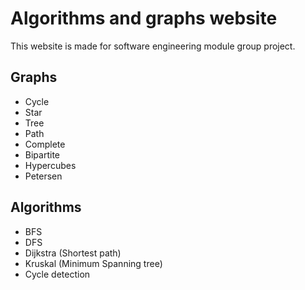 # Algorithms and graphs website
This website is made for software engineering module group project.

## Graphs
* Cycle
* Star
* Tree
* Path
* Complete
* Bipartite
* Hypercubes
* Petersen

## Algorithms
* BFS
* DFS
* Dijkstra (Shortest path)
* Kruskal (Minimum Spanning tree)
* Cycle detection
